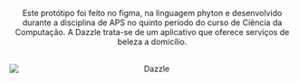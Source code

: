<div style="text-align: center;">
  <p>Este protótipo foi feito no figma, na linguagem phyton e desenvolvido durante a disciplina de APS no quinto período do curso de Ciência da Computação. A Dazzle trata-se de um aplicativo que oferece serviços de beleza a domicílio.</p>
  <br>
  <img src="https://www.imagemhost.com.br/images/2023/04/06/WhatsApp-Image-2023-04-06-at-13.09.59.jpg" alt="Dazzle" style="width: auto; display: block; margin: 0 auto;">
</div>
